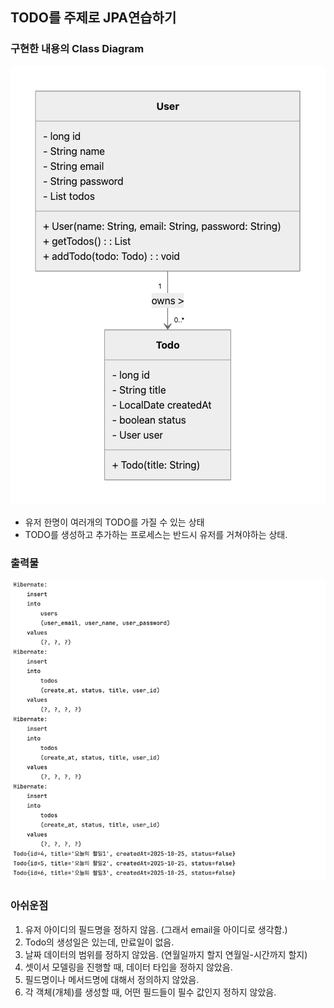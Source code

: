## TODO를 주제로 JPA연습하기

### 구현한 내용의 Class Diagram
![img_2.png](img_2.png)

- 유저 한명이 여러개의 TODO를 가질 수 있는 상태
- TODO를 생성하고 추가하는 프로세스는 반드시 유저를 거쳐야하는 상태.

### 출력물 
![img.png](img.png)


### 아쉬운점
1. 유저 아이디의 필드명을 정하지 않음. (그래서 email을 아이디로 생각함.)
2. Todo의 생성일은 있는데, 만료일이 없음.
3. 날짜 데이터의 범위를 정하지 않았음. (연월일까지 할지 연월일-시간까지 할지)
4. 셋이서 모델링을 진행할 때, 데이터 타입을 정하지 않았음.
5. 필드명이나 메서드명에 대해서 정의하지 않았음.
6. 각 객체(개체)를 생성할 때, 어떤 필드들이 필수 값인지 정하지 않았음.
